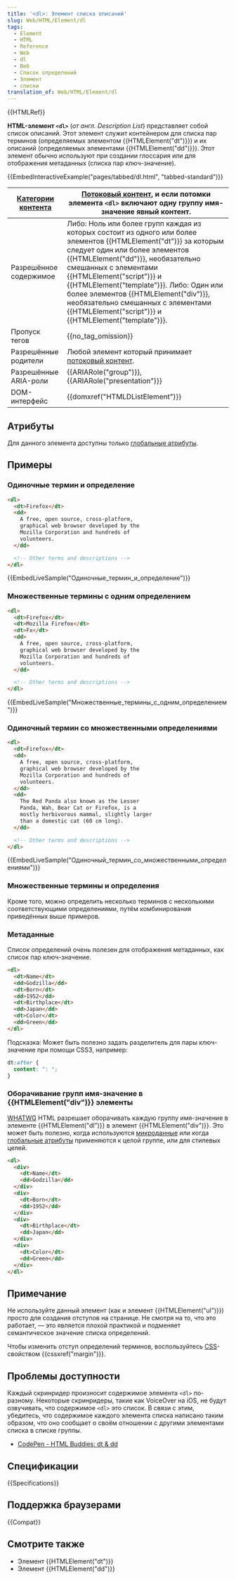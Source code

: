 ```yaml
---
title: '<dl>: Элемент списка описаний'
slug: Web/HTML/Element/dl
tags:
  - Element
  - HTML
  - Reference
  - Web
  - dl
  - Веб
  - Список определений
  - Элемент
  - списки
translation_of: Web/HTML/Element/dl
---
```

{{HTMLRef}}

**HTML-элемент `<dl>`** (_от англ._ _Description List_) представляет собой список описаний. Этот элемент служит контейнером для списка пар терминов (определяемых элементом {{HTMLElement("dt")}}) и их описаний (определяемых элементами {{HTMLElement("dd")}}). Этот элемент обычно используют при создании глоссария или для отображения метаданных (списка пар ключ-значение).

{{EmbedInteractiveExample("pages/tabbed/dl.html", "tabbed-standard")}}

| [Категории контента](/ru/docs/Web/Guide/HTML/Content_categories) | [Потоковый контент](/ru/docs/Web/Guide/HTML/Content_categories#Потоковый_контент), и если потомки элемента `<dl>` включают одну группу имя-значение явный контент.                                                                                                                                                                                                                                                                                                                 |
| ---------------------------------------------------------------- | ---------------------------------------------------------------------------------------------------------------------------------------------------------------------------------------------------------------------------------------------------------------------------------------------------------------------------------------------------------------------------------------------------------------------------------------------------------------------------------- |
| Разрешённое содержимое                                           | Либо: Ноль или более групп каждая из которых состоит из одного или более элементов {{HTMLElement("dt")}} за которым следует один или более элементов {{HTMLElement("dd")}}, необязательно смешанных с элементами {{HTMLElement("script")}} и {{HTMLElement("template")}}. Либо: Один или более элементов {{HTMLElement("div")}}, необязательно смешанных с элементами {{HTMLElement("script")}} и {{HTMLElement("template")}}. |
| Пропуск тегов                                                    | {{no_tag_omission}}                                                                                                                                                                                                                                                                                                                                                                                                                                                           |
| Разрешённые родители                                             | Любой элемент который принимает [потоковый контент](/ru/docs/Web/Guide/HTML/Content_categories#Потоковый_контент).                                                                                                                                                                                                                                                                                                                                                                 |
| Разрешённые ARIA-роли                                            | {{ARIARole("group")}}, {{ARIARole("presentation")}}                                                                                                                                                                                                                                                                                                                                                                                                                 |
| DOM-интерфейс                                                    | {{domxref("HTMLDListElement")}}                                                                                                                                                                                                                                                                                                                                                                                                                                           |

## Атрибуты

Для данного элемента доступны только [глобальные атрибуты](/ru/docs/Web/HTML/Общие_атрибуты).

## Примеры

### Одиночные термин и определение

```html
<dl>
  <dt>Firefox</dt>
  <dd>
    A free, open source, cross-platform,
    graphical web browser developed by the
    Mozilla Corporation and hundreds of
    volunteers.
  </dd>

  <!-- Other terms and descriptions -->
</dl>
```

{{EmbedLiveSample("Одиночные_термин_и_определение")}}

### Множественные термины с одним определением

```html
<dl>
  <dt>Firefox</dt>
  <dt>Mozilla Firefox</dt>
  <dt>Fx</dt>
  <dd>
    A free, open source, cross-platform,
    graphical web browser developed by the
    Mozilla Corporation and hundreds of
    volunteers.
  </dd>

  <!-- Other terms and descriptions -->
</dl>
```

{{EmbedLiveSample("Множественные_термины_с_одним_определением")}}

### Одиночный термин со множественными определениями

```html
<dl>
  <dt>Firefox</dt>
  <dd>
    A free, open source, cross-platform,
    graphical web browser developed by the
    Mozilla Corporation and hundreds of
    volunteers.
  </dd>
  <dd>
    The Red Panda also known as the Lesser
    Panda, Wah, Bear Cat or Firefox, is a
    mostly herbivorous mammal, slightly larger
    than a domestic cat (60 cm long).
  </dd>

  <!-- Other terms and descriptions -->
</dl>
```

{{EmbedLiveSample("Одиночный_термин_со_множественными_определениями")}}

### Множественные термины и определения

Кроме того, можно определить несколько терминов с несколькими соответствующими определениями, путём комбинирования приведённых выше примеров.

### Метаданные

Список определений очень полезен для отображения метаданных, как список пар ключ-значение.

```html
<dl>
  <dt>Name</dt>
  <dd>Godzilla</dd>
  <dt>Born</dt>
  <dd>1952</dd>
  <dt>Birthplace</dt>
  <dd>Japan</dd>
  <dt>Color</dt>
  <dd>Green</dd>
</dl>
```

Подсказка: Может быть полезно задать разделитель для пары ключ-значение при помощи CSS3, например:

```css
dt:after {
  content: ": ";
}
```

### Оборачивание групп имя-значение в {{HTMLElement("div")}} элементы

[WHATWG](/ru/docs/Glossary/WHATWG) HTML разрешает оборачивать каждую группу имя-значение в элементе {{HTMLElement("dl")}} в элемент {{HTMLElement("div")}}. Это может быть полезно, когда используются [микроданные](/ru/docs/Web/HTML/Microdata) или когда [глобальные атрибуты](/ru/docs/Web/HTML/Global_attributes) применяются к целой группе, или для стилевых целей.

```html
<dl>
  <div>
    <dt>Name</dt>
    <dd>Godzilla</dd>
  </div>
  <div>
    <dt>Born</dt>
    <dd>1952</dd>
  </div>
  <div>
    <dt>Birthplace</dt>
    <dd>Japan</dd>
  </div>
  <div>
    <dt>Color</dt>
    <dd>Green</dd>
  </div>
</dl>
```

## Примечание

Не используйте данный элемент (как и элемент {{HTMLElement("ul")}}) просто для создания отступов на странице. Не смотря на то, что это работает, — это является плохой практикой и подменяет семантическое значение списка определений.

Чтобы изменить отступ определений терминов, воспользуйтесь [CSS](/ru/docs/Web/CSS)-свойством {{cssxref("margin")}}.

## Проблемы доступности

Каждый скринридер произносит содержимое элемента `<dl>` по-разному. Некоторые скринридеры, такие как VoiceOver на iOS, не будут озвучивать, что содержимое `<dl>` это список. В связи с этим, убедитесь, что содержимое каждого элемента списка написано таким образом, что оно сообщает о своём отношении с другими элементами списка в списке группы.

- [CodePen - HTML Buddies: dt & dd](https://s.codepen.io/aardrian/debug/NzGaKP)

## Спецификации

{{Specifications}}

## Поддержка браузерами

{{Compat}}

## Смотрите также

- Элемент {{HTMLElement("dt")}}
- Элемент {{HTMLElement("dd")}}

